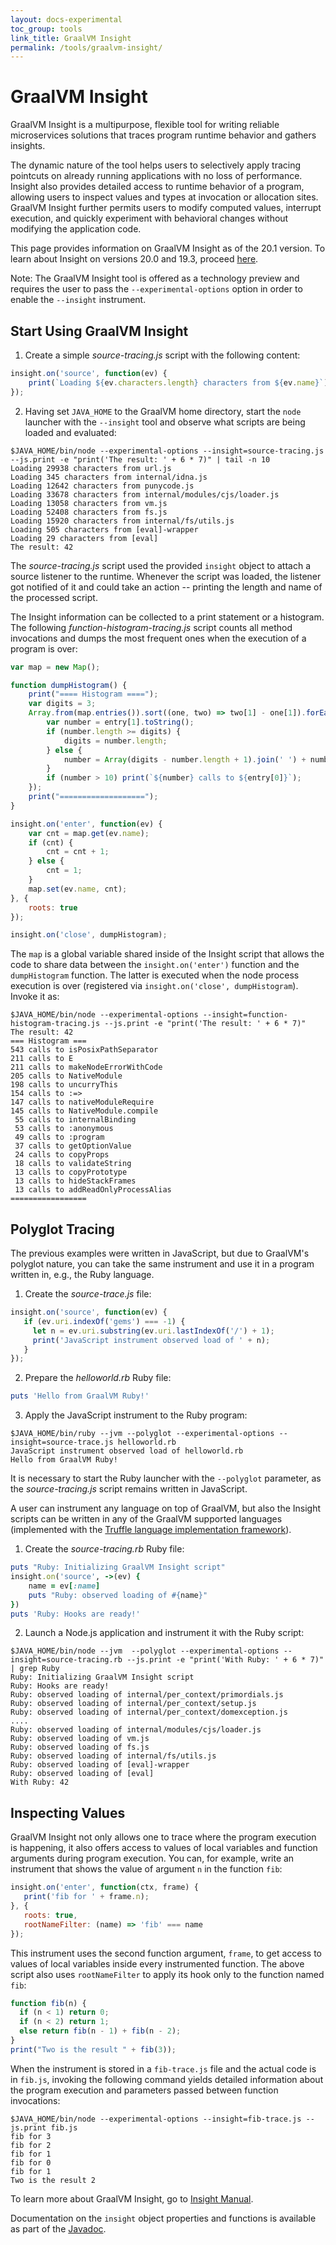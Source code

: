 ```yaml
---
layout: docs-experimental
toc_group: tools
link_title: GraalVM Insight
permalink: /tools/graalvm-insight/
---
```


# GraalVM Insight

GraalVM Insight is a multipurpose, flexible tool for writing reliable
microservices solutions that traces program runtime behavior and gathers insights.

The dynamic nature of the tool helps users to selectively apply tracing pointcuts on
already running applications with no loss of performance. Insight
also provides detailed access to runtime behavior of a program, allowing users to
inspect values and types at invocation or allocation sites. GraalVM Insight further permits users to
modify computed values, interrupt execution, and quickly experiment with
behavioral changes without modifying the application code.

This page provides information on GraalVM Insight as of the 20.1 version.
To learn about Insight on versions 20.0 and 19.3, proceed [here](https://github.com/oracle/graal/blob/release/graal-vm/20.0/tools/docs/T-Trace.md).

Note: The GraalVM Insight tool is offered as a technology preview and requires the user to
pass the `--experimental-options` option in order to enable the `--insight`
instrument.

## Start Using GraalVM Insight

1. Create a simple _source-tracing.js_ script with the following content:
```javascript
insight.on('source', function(ev) {
    print(`Loading ${ev.characters.length} characters from ${ev.name}`);
});
```
2. Having set `JAVA_HOME` to the GraalVM home directory, start the `node` launcher with
the `--insight` tool and observe what scripts are being loaded and
evaluated:
```shell
$JAVA_HOME/bin/node --experimental-options --insight=source-tracing.js --js.print -e "print('The result: ' + 6 * 7)" | tail -n 10
Loading 29938 characters from url.js
Loading 345 characters from internal/idna.js
Loading 12642 characters from punycode.js
Loading 33678 characters from internal/modules/cjs/loader.js
Loading 13058 characters from vm.js
Loading 52408 characters from fs.js
Loading 15920 characters from internal/fs/utils.js
Loading 505 characters from [eval]-wrapper
Loading 29 characters from [eval]
The result: 42
```
The _source-tracing.js_ script used the provided `insight` object to
attach a source listener to the runtime. Whenever the script was loaded, the
listener got notified of it and could take an action -- printing the length and
name of the processed script.

The Insight information can be collected to a print statement or a histogram.
The following _function-histogram-tracing.js_ script counts all method invocations
and dumps the most frequent ones when the execution of a program is over:

```javascript
var map = new Map();

function dumpHistogram() {
    print("==== Histogram ====");
    var digits = 3;
    Array.from(map.entries()).sort((one, two) => two[1] - one[1]).forEach(function (entry) {
        var number = entry[1].toString();
        if (number.length >= digits) {
            digits = number.length;
        } else {
            number = Array(digits - number.length + 1).join(' ') + number;
        }
        if (number > 10) print(`${number} calls to ${entry[0]}`);
    });
    print("===================");
}

insight.on('enter', function(ev) {
    var cnt = map.get(ev.name);
    if (cnt) {
        cnt = cnt + 1;
    } else {
        cnt = 1;
    }
    map.set(ev.name, cnt);
}, {
    roots: true
});

insight.on('close', dumpHistogram);
```

The `map` is a global variable shared inside of the Insight script that allows the
code to share data between the `insight.on('enter')` function and the `dumpHistogram`
function. The latter is executed when the node process execution is over
(registered via `insight.on('close', dumpHistogram`). Invoke it as:
```shell
$JAVA_HOME/bin/node --experimental-options --insight=function-histogram-tracing.js --js.print -e "print('The result: ' + 6 * 7)"
The result: 42
=== Histogram ===
543 calls to isPosixPathSeparator
211 calls to E
211 calls to makeNodeErrorWithCode
205 calls to NativeModule
198 calls to uncurryThis
154 calls to :=>
147 calls to nativeModuleRequire
145 calls to NativeModule.compile
 55 calls to internalBinding
 53 calls to :anonymous
 49 calls to :program
 37 calls to getOptionValue
 24 calls to copyProps
 18 calls to validateString
 13 calls to copyPrototype
 13 calls to hideStackFrames
 13 calls to addReadOnlyProcessAlias
=================
```

## Polyglot Tracing

The previous examples were written in JavaScript, but due to GraalVM's polyglot
nature, you can take the same instrument and use it in a program written in,
e.g., the Ruby language.

1. Create the _source-trace.js_ file:
```javascript
insight.on('source', function(ev) {
   if (ev.uri.indexOf('gems') === -1) {
     let n = ev.uri.substring(ev.uri.lastIndexOf('/') + 1);
     print('JavaScript instrument observed load of ' + n);
   }
});
```
2. Prepare the _helloworld.rb_ Ruby file:
```ruby
puts 'Hello from GraalVM Ruby!'
```
3. Apply the JavaScript instrument to the Ruby program:
```shell
$JAVA_HOME/bin/ruby --jvm --polyglot --experimental-options --insight=source-trace.js helloworld.rb
JavaScript instrument observed load of helloworld.rb
Hello from GraalVM Ruby!
```
It is necessary to start the Ruby launcher with the `--polyglot` parameter, as the _source-tracing.js_ script remains written in JavaScript.

A user can instrument any language on top of GraalVM, but also the Insight scripts can be
written in any of the GraalVM supported languages (implemented with the [Truffle language implementation framework](../../truffle/docs/README.md)).

1. Create the _source-tracing.rb_ Ruby file:
```ruby
puts "Ruby: Initializing GraalVM Insight script"
insight.on('source', ->(ev) {
    name = ev[:name]
    puts "Ruby: observed loading of #{name}"
})
puts 'Ruby: Hooks are ready!'
```

2. Launch a Node.js application and instrument it with the Ruby script:
```shell
$JAVA_HOME/bin/node --jvm  --polyglot --experimental-options --insight=source-tracing.rb --js.print -e "print('With Ruby: ' + 6 * 7)" | grep Ruby
Ruby: Initializing GraalVM Insight script
Ruby: Hooks are ready!
Ruby: observed loading of internal/per_context/primordials.js
Ruby: observed loading of internal/per_context/setup.js
Ruby: observed loading of internal/per_context/domexception.js
....
Ruby: observed loading of internal/modules/cjs/loader.js
Ruby: observed loading of vm.js
Ruby: observed loading of fs.js
Ruby: observed loading of internal/fs/utils.js
Ruby: observed loading of [eval]-wrapper
Ruby: observed loading of [eval]
With Ruby: 42
```

## Inspecting Values

GraalVM Insight not only allows one to trace where the program execution is happening,
it also offers access to values of local variables and function arguments during
program execution. You can, for example, write an instrument that shows the value of
argument `n` in the function `fib`:
```javascript
insight.on('enter', function(ctx, frame) {
   print('fib for ' + frame.n);
}, {
   roots: true,
   rootNameFilter: (name) => 'fib' === name
});
```

This instrument uses the second function argument, `frame`, to get access to values of
local variables inside every instrumented function. The above script
also uses `rootNameFilter` to apply its hook only to the function named `fib`:
```javascript
function fib(n) {
  if (n < 1) return 0;
  if (n < 2) return 1;
  else return fib(n - 1) + fib(n - 2);
}
print("Two is the result " + fib(3));
```

When the instrument is stored in a `fib-trace.js` file and the actual code is in
`fib.js`, invoking the following command yields detailed information about the
program execution and parameters passed between function invocations:
```shell
$JAVA_HOME/bin/node --experimental-options --insight=fib-trace.js --js.print fib.js
fib for 3
fib for 2
fib for 1
fib for 0
fib for 1
Two is the result 2
```

To learn more about GraalVM Insight, go to [Insight Manual](https://github.com/oracle/graal/blob/master/tools/docs/Insight-Manual.md).

Documentation on the `insight` object properties and functions is available as part of the [Javadoc](https://www.graalvm.org/tools/javadoc/com/oracle/truffle/tools/agentscript/AgentScript.html).
